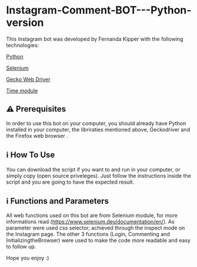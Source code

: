# Instagram-Comment-BOT---Python-version
This Instagram bot was developed by Fernanda Kipper with the following technologies:

[Python](https://www.python.org/)

[Selenium](https://www.selenium.dev/)

[Gecko Web Driver](https://github.com/mozilla/geckodriver/releases)

[Time module](https://docs.python.org/3/library/time.html)

## :warning: Prerequisites

In order to use this bot on your computer, you should already have Python installed in your computer, the libriraties mentioned above, Geckodriver and the Firefox web browser .

## :information_source: How To Use
You can download the script if you want to and run in your computer, or simply copy (open source priveleges). Just follow the instructions inside the script and you are going to have the expected result.

## :information_source: Functions and Parameters
All web functions used on this bot are from Selenium module, for more informations read (https://www.selenium.dev/documentation/en/).
As parameter were used css selector, achieved through the inspect mode on the Instagram page. The other 3 functions (Login, Commenting and InitializingtheBrowser) were used to make the code more readable and easy to follow up.

Hope you enjoy :) 
